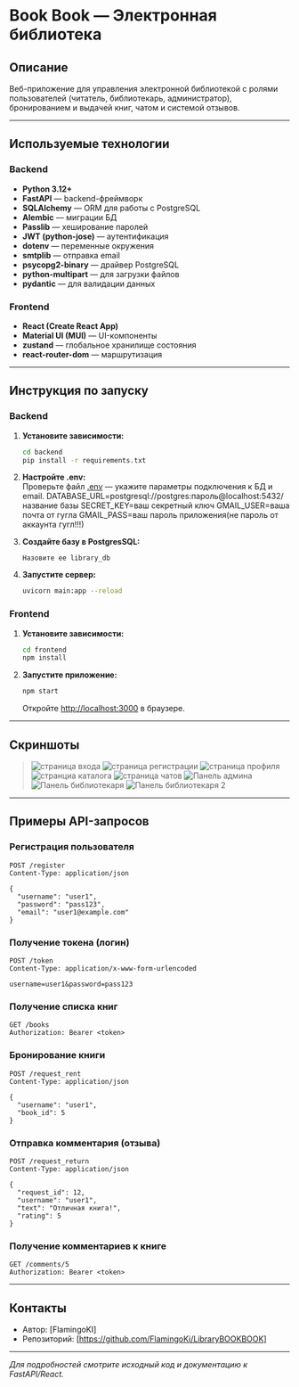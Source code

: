 # Book Book — Электронная библиотека

## Описание

Веб-приложение для управления электронной библиотекой с ролями пользователей (читатель, библиотекарь, администратор), бронированием и выдачей книг, чатом и системой отзывов.

---

## Используемые технологии

### Backend
- **Python 3.12+**
- **FastAPI** — backend-фреймворк
- **SQLAlchemy** — ORM для работы с PostgreSQL
- **Alembic** — миграции БД
- **Passlib** — хеширование паролей
- **JWT (python-jose)** — аутентификация
- **dotenv** — переменные окружения
- **smtplib** — отправка email
- **psycopg2-binary** — драйвер PostgreSQL
- **python-multipart** — для загрузки файлов
- **pydantic** — для валидации данных

### Frontend
- **React (Create React App)**
- **Material UI (MUI)** — UI-компоненты
- **zustand** — глобальное хранилище состояния
- **react-router-dom** — маршрутизация

---

## Инструкция по запуску

### Backend

1. **Установите зависимости:**
    ```sh
    cd backend
    pip install -r requirements.txt
    ```

2. **Настройте .env:**  
    Проверьте файл [.env](backend/.env) — укажите параметры подключения к БД и email.
    DATABASE_URL=postgresql://postgres:пароль@localhost:5432/название базы
    SECRET_KEY=ваш секретный ключ
    GMAIL_USER=ваша почта от гугла
    GMAIL_PASS=ваш пароль приложения(не пароль от аккаунта гугл!!!)

3. **Создайте базу в PostgresSQL:**
    ```
    Назовите ее library_db
    ```

4. **Запустите сервер:**
    ```sh
    uvicorn main:app --reload
    ```

### Frontend

1. **Установите зависимости:**
    ```sh
    cd frontend
    npm install
    ```

2. **Запустите приложение:**
    ```sh
    npm start
    ```
    Откройте [http://localhost:3000](http://localhost:3000) в браузере.

---

## Скриншоты

> ![страница входа](screenshots/1.png)
> ![страница регистрации](screenshots/2.png)
> ![страница профиля](screenshots/3.png)
> ![странциа каталога](screenshots/4.png)
> ![страница чатов](screenshots/5.png)
> ![Панель админа](screenshots/6.png)
> ![Панель библиотекаря](screenshots/7.png)
> ![Панель библиотекаря 2](screenshots/8.png)

---

## Примеры API-запросов

### Регистрация пользователя

```http
POST /register
Content-Type: application/json

{
  "username": "user1",
  "password": "pass123",
  "email": "user1@example.com"
}
```

### Получение токена (логин)

```http
POST /token
Content-Type: application/x-www-form-urlencoded

username=user1&password=pass123
```

### Получение списка книг

```http
GET /books
Authorization: Bearer <token>
```

### Бронирование книги

```http
POST /request_rent
Content-Type: application/json

{
  "username": "user1",
  "book_id": 5
}
```

### Отправка комментария (отзыва)

```http
POST /request_return
Content-Type: application/json

{
  "request_id": 12,
  "username": "user1",
  "text": "Отличная книга!",
  "rating": 5
}
```

### Получение комментариев к книге

```http
GET /comments/5
Authorization: Bearer <token>
```

---

## Контакты

- Автор: [FlamingoKI]
- Репозиторий: [https://github.com/FlamingoKi/LibraryBOOKBOOK]

---

_Для подробностей смотрите исходный код и документацию к FastAPI/React._